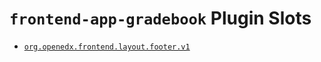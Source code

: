 # `frontend-app-gradebook` Plugin Slots

* [`org.openedx.frontend.layout.footer.v1`](./FooterSlot/)
